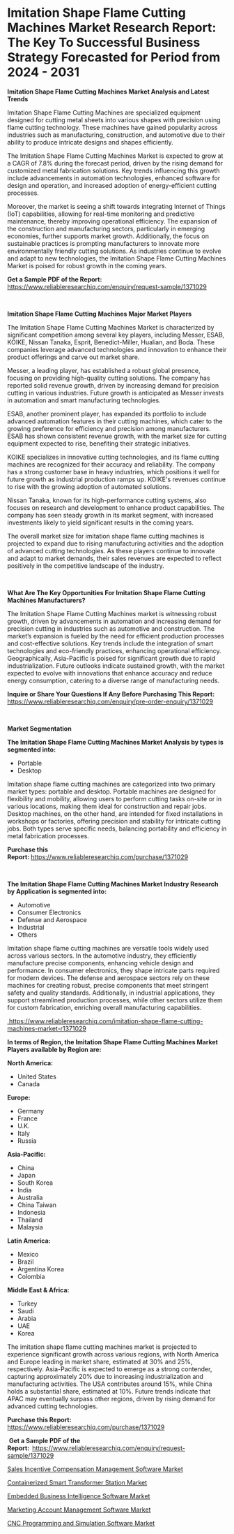 <p><h1>Imitation Shape Flame Cutting Machines Market Research Report: The Key To Successful Business Strategy Forecasted for Period from 2024 - 2031</h1></p><p><strong>Imitation Shape Flame Cutting Machines Market Analysis and Latest Trends</strong></p>
<p><p>Imitation Shape Flame Cutting Machines are specialized equipment designed for cutting metal sheets into various shapes with precision using flame cutting technology. These machines have gained popularity across industries such as manufacturing, construction, and automotive due to their ability to produce intricate designs and shapes efficiently.</p><p>The Imitation Shape Flame Cutting Machines Market is expected to grow at a CAGR of 7.8% during the forecast period, driven by the rising demand for customized metal fabrication solutions. Key trends influencing this growth include advancements in automation technologies, enhanced software for design and operation, and increased adoption of energy-efficient cutting processes. </p><p>Moreover, the market is seeing a shift towards integrating Internet of Things (IoT) capabilities, allowing for real-time monitoring and predictive maintenance, thereby improving operational efficiency. The expansion of the construction and manufacturing sectors, particularly in emerging economies, further supports market growth. Additionally, the focus on sustainable practices is prompting manufacturers to innovate more environmentally friendly cutting solutions. As industries continue to evolve and adapt to new technologies, the Imitation Shape Flame Cutting Machines Market is poised for robust growth in the coming years.</p></p>
<p><strong>Get a Sample PDF of the Report:&nbsp;</strong> <a href="https://www.reliableresearchiq.com/enquiry/request-sample/1371029?utm_campaign=1876&utm_medium=2&utm_source=Github&utm_content=ia&utm_term=06122024&utm_id=imitation-shape-flame-cutting-machines">https://www.reliableresearchiq.com/enquiry/request-sample/1371029</a></p>
<p>&nbsp;</p>
<p><strong>Imitation Shape Flame Cutting Machines Major Market Players</strong></p>
<p><p>The Imitation Shape Flame Cutting Machines Market is characterized by significant competition among several key players, including Messer, ESAB, KOIKE, Nissan Tanaka, Esprit, Benedict-Miller, Hualian, and Boda. These companies leverage advanced technologies and innovation to enhance their product offerings and carve out market share.</p><p>Messer, a leading player, has established a robust global presence, focusing on providing high-quality cutting solutions. The company has reported solid revenue growth, driven by increasing demand for precision cutting in various industries. Future growth is anticipated as Messer invests in automation and smart manufacturing technologies.</p><p>ESAB, another prominent player, has expanded its portfolio to include advanced automation features in their cutting machines, which cater to the growing preference for efficiency and precision among manufacturers. ESAB has shown consistent revenue growth, with the market size for cutting equipment expected to rise, benefiting their strategic initiatives.</p><p>KOIKE specializes in innovative cutting technologies, and its flame cutting machines are recognized for their accuracy and reliability. The company has a strong customer base in heavy industries, which positions it well for future growth as industrial production ramps up. KOIKE's revenues continue to rise with the growing adoption of automated solutions.</p><p>Nissan Tanaka, known for its high-performance cutting systems, also focuses on research and development to enhance product capabilities. The company has seen steady growth in its market segment, with increased investments likely to yield significant results in the coming years.</p><p>The overall market size for imitation shape flame cutting machines is projected to expand due to rising manufacturing activities and the adoption of advanced cutting technologies. As these players continue to innovate and adapt to market demands, their sales revenues are expected to reflect positively in the competitive landscape of the industry.</p></p>
<p>&nbsp;</p>
<p><strong>What Are The Key Opportunities For Imitation Shape Flame Cutting Machines Manufacturers?</strong></p>
<p><p>The Imitation Shape Flame Cutting Machines market is witnessing robust growth, driven by advancements in automation and increasing demand for precision cutting in industries such as automotive and construction. The market’s expansion is fueled by the need for efficient production processes and cost-effective solutions. Key trends include the integration of smart technologies and eco-friendly practices, enhancing operational efficiency. Geographically, Asia-Pacific is poised for significant growth due to rapid industrialization. Future outlooks indicate sustained growth, with the market expected to evolve with innovations that enhance accuracy and reduce energy consumption, catering to a diverse range of manufacturing needs.</p></p>
<p><strong>Inquire or Share Your Questions If Any Before Purchasing This Report:</strong> <a href="https://www.reliableresearchiq.com/enquiry/pre-order-enquiry/1371029?utm_campaign=1876&utm_medium=2&utm_source=Github&utm_content=ia&utm_term=06122024&utm_id=imitation-shape-flame-cutting-machines">https://www.reliableresearchiq.com/enquiry/pre-order-enquiry/1371029</a></p>
<p>&nbsp;</p>
<p><strong>Market Segmentation</strong></p>
<p><strong>The Imitation Shape Flame Cutting Machines Market Analysis by types is segmented into:</strong></p>
<p><ul><li>Portable</li><li>Desktop</li></ul></p>
<p><p>Imitation shape flame cutting machines are categorized into two primary market types: portable and desktop. Portable machines are designed for flexibility and mobility, allowing users to perform cutting tasks on-site or in various locations, making them ideal for construction and repair jobs. Desktop machines, on the other hand, are intended for fixed installations in workshops or factories, offering precision and stability for intricate cutting jobs. Both types serve specific needs, balancing portability and efficiency in metal fabrication processes.</p></p>
<p><strong>Purchase this Report:&nbsp;</strong><a href="https://www.reliableresearchiq.com/purchase/1371029?utm_campaign=1876&utm_medium=2&utm_source=Github&utm_content=ia&utm_term=06122024&utm_id=imitation-shape-flame-cutting-machines">https://www.reliableresearchiq.com/purchase/1371029</a></p>
<p>&nbsp;</p>
<p><strong>The Imitation Shape Flame Cutting Machines Market Industry Research by Application is segmented into:</strong></p>
<p><ul><li>Automotive</li><li>Consumer Electronics</li><li>Defense and Aerospace</li><li>Industrial</li><li>Others</li></ul></p>
<p><p>Imitation shape flame cutting machines are versatile tools widely used across various sectors. In the automotive industry, they efficiently manufacture precise components, enhancing vehicle design and performance. In consumer electronics, they shape intricate parts required for modern devices. The defense and aerospace sectors rely on these machines for creating robust, precise components that meet stringent safety and quality standards. Additionally, in industrial applications, they support streamlined production processes, while other sectors utilize them for custom fabrication, enriching overall manufacturing capabilities.</p></p>
<p><a href="https://www.reliableresearchiq.com/imitation-shape-flame-cutting-machines-market-r1371029?utm_campaign=1876&utm_medium=2&utm_source=Github&utm_content=ia&utm_term=06122024&utm_id=imitation-shape-flame-cutting-machines">&nbsp;https://www.reliableresearchiq.com/imitation-shape-flame-cutting-machines-market-r1371029</a></p>
<p><strong>In terms of Region, the Imitation Shape Flame Cutting Machines Market Players available by Region are:</strong></p>
<p>
    <p> <strong> North America: </strong>
        <ul>
            <li>United States</li>
            <li>Canada</li>
        </ul>
        </p> 
    <p> <strong> Europe: </strong>
        <ul>
            <li>Germany</li>
            <li>France</li>
            <li>U.K.</li>
            <li>Italy</li>
            <li>Russia</li>
        </ul>
        </p> 
    <p> <strong> Asia-Pacific: </strong>
        <ul>
            <li>China</li>
            <li>Japan</li>
            <li>South Korea</li>
            <li>India</li>
            <li>Australia</li>
            <li>China Taiwan</li>
            <li>Indonesia</li>
            <li>Thailand</li>
            <li>Malaysia</li>
        </ul>
        </p> 
    <p> <strong> Latin America: </strong>
        <ul>
            <li>Mexico</li>
            <li>Brazil</li>
            <li>Argentina Korea</li>
            <li>Colombia</li>
        </ul>
        </p> 
    <p> <strong> Middle East & Africa: </strong>
        <ul>
            <li>Turkey</li>
            <li>Saudi</li>
            <li>Arabia</li>
            <li>UAE</li>
            <li>Korea</li>
        </ul>
    </p>
    </p>
<p><p>The imitation shape flame cutting machines market is projected to experience significant growth across various regions, with North America and Europe leading in market share, estimated at 30% and 25%, respectively. Asia-Pacific is expected to emerge as a strong contender, capturing approximately 20% due to increasing industrialization and manufacturing activities. The USA contributes around 15%, while China holds a substantial share, estimated at 10%. Future trends indicate that APAC may eventually surpass other regions, driven by rising demand for advanced cutting technologies.</p></p>
<p><strong>Purchase this Report: </strong><a href="https://www.reliableresearchiq.com/purchase/1371029?utm_campaign=1876&utm_medium=2&utm_source=Github&utm_content=ia&utm_term=06122024&utm_id=imitation-shape-flame-cutting-machines">https://www.reliableresearchiq.com/purchase/1371029</a></p>
<p>&nbsp;<strong>Get a Sample PDF of the Report:&nbsp;&nbsp;</strong><a href="https://www.reliableresearchiq.com/enquiry/request-sample/1371029?utm_campaign=1876&utm_medium=2&utm_source=Github&utm_content=ia&utm_term=06122024&utm_id=imitation-shape-flame-cutting-machines">https://www.reliableresearchiq.com/enquiry/request-sample/1371029</a></p>
<p><strong></strong></p>
<p><p><a href="https://www.linkedin.com/pulse/the-hashub-gdiff?utm_campaign=1876&utm_medium=2&utm_source=Github&utm_content=ia&utm_term=06122024&utm_id=imitation-shape-flame-cutting-machines">Sales Incentive Compensation Management Software Market</a></p><p><a href="https://issuu.com/reportprime-2/docs/containerized-smart-transformer-station-market-siz?utm_campaign=1876&utm_medium=2&utm_source=Github&utm_content=ia&utm_term=06122024&utm_id=imitation-shape-flame-cutting-machines">Containerized Smart Transformer Station Market</a></p><p><a href="https://www.linkedin.com/pulse/the-hashub-gdiff?utm_campaign=1876&utm_medium=2&utm_source=Github&utm_content=ia&utm_term=06122024&utm_id=imitation-shape-flame-cutting-machines">Embedded Business Intelligence Software Market</a></p><p><a href="https://www.linkedin.com/pulse/the-hashub-gdiff?utm_campaign=1876&utm_medium=2&utm_source=Github&utm_content=ia&utm_term=06122024&utm_id=imitation-shape-flame-cutting-machines">Marketing Account Management Software Market</a></p><p><a href="https://issuu.com/reportprime-2/docs/cnc-programming-and-simulation-software-market-siz?utm_campaign=1876&utm_medium=2&utm_source=Github&utm_content=ia&utm_term=06122024&utm_id=imitation-shape-flame-cutting-machines">CNC Programming and Simulation Software Market</a></p></p>